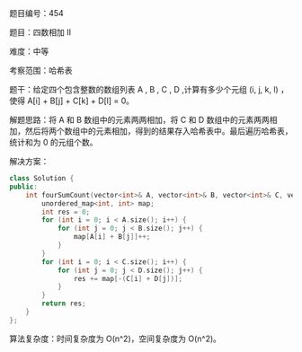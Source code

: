 题目编号：454

题目：四数相加 II

难度：中等

考察范围：哈希表

题干：给定四个包含整数的数组列表 A , B , C , D ,计算有多少个元组 (i, j, k, l) ，使得 A[i] + B[j] + C[k] + D[l] = 0。

解题思路：将 A 和 B 数组中的元素两两相加，将 C 和 D 数组中的元素两两相加，然后将两个数组中的元素相加，得到的结果存入哈希表中。最后遍历哈希表，统计和为 0 的元组个数。

解决方案：

```cpp
class Solution {
public:
    int fourSumCount(vector<int>& A, vector<int>& B, vector<int>& C, vector<int>& D) {
        unordered_map<int, int> map;
        int res = 0;
        for (int i = 0; i < A.size(); i++) {
            for (int j = 0; j < B.size(); j++) {
                map[A[i] + B[j]]++;
            }
        }
        for (int i = 0; i < C.size(); i++) {
            for (int j = 0; j < D.size(); j++) {
                res += map[-(C[i] + D[j])];
            }
        }
        return res;
    }
};
```

算法复杂度：时间复杂度为 O(n^2)，空间复杂度为 O(n^2)。